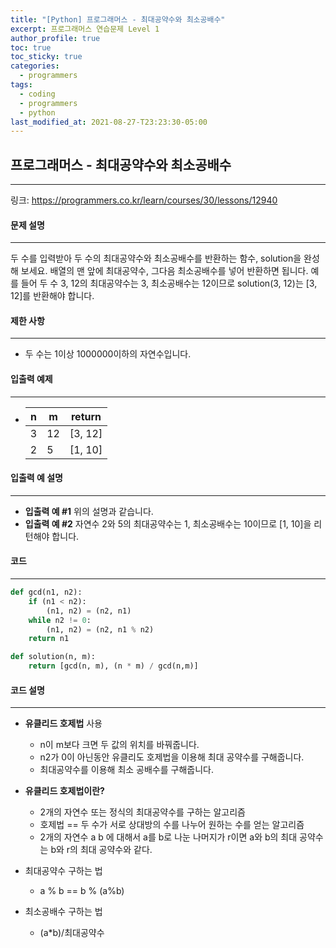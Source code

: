 ```yaml
---
title: "[Python] 프로그래머스 - 최대공약수와 최소공배수"
excerpt: 프로그래머스 연습문제 Level 1
author_profile: true
toc: true
toc_sticky: true
categories: 
  - programmers
tags:
  - coding
  - programmers
  - python
last_modified_at: 2021-08-27-T23:23:30-05:00
---
```




## 프로그래머스 - 최대공약수와 최소공배수

***

링크: <https://programmers.co.kr/learn/courses/30/lessons/12940>



#### 문제 설명

***

두 수를 입력받아 두 수의 최대공약수와 최소공배수를 반환하는 함수, solution을 완성해 보세요. 배열의 맨 앞에 최대공약수, 그다음 최소공배수를 넣어 반환하면 됩니다. 예를 들어 두 수 3, 12의 최대공약수는 3, 최소공배수는 12이므로 solution(3, 12)는 [3, 12]를 반환해야 합니다.



#### 제한 사항

***

- 두 수는 1이상 1000000이하의 자연수입니다.



#### 입출력 예제

***

- | n    | m    | return  |
  | ---- | ---- | ------- |
  | 3    | 12   | [3, 12] |
  | 2    | 5    | [1, 10] |



#### 입출력 예 설명

***

- **입출력 예 #1**
  위의 설명과 같습니다.
- **입출력 예 #2**
  자연수 2와 5의 최대공약수는 1, 최소공배수는 10이므로 [1, 10]을 리턴해야 합니다.



#### 코드

***

```python
def gcd(n1, n2):
    if (n1 < n2):
        (n1, n2) = (n2, n1)
    while n2 != 0:
        (n1, n2) = (n2, n1 % n2)
    return n1

def solution(n, m):
    return [gcd(n, m), (n * m) / gcd(n,m)]
```



#### 코드 설명

***

- **유클리드 호제법** 사용
  - n이 m보다 크면 두 값의 위치를 바꿔줍니다.
  - n2가 0이 아닌동안 유클리도 호제법을 이용해 최대 공약수를 구해줍니다.
  - 최대공약수를 이용해 최소 공배수를 구해줍니다.
- **유클리드 호제법이란?**
  - 2개의 자연수 또는 정식의 최대공약수를 구하는 알고리즘
  - 호제법 == 두 수가 서로 상대방의 수를 나누어 원하는 수를 얻는 알고리즘
  - 2개의 자연수 a b 에 대해서 a를 b로 나눈 나머지가 r이면 a와 b의 최대 공약수는 b와 r의 최대 공약수와 같다.
- 최대공약수 구하는 법
  - a % b == b % (a%b)

- 최소공배수 구하는 법
  - (a*b)/최대공약수